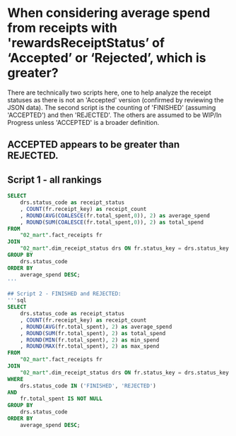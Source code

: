 # When considering average spend from receipts with 'rewardsReceiptStatus’ of ‘Accepted’ or ‘Rejected’, which is greater?
There are technically two scripts here, one to help analyze the receipt statuses as there is not an 'Accepted' version (confirmed by reviewing the JSON data).
The second script is the counting of 'FINISHED' (assuming 'ACCEPTED') and then 'REJECTED'. The others are assumed to be WIP/In Progress unless 'ACCEPTED' is a broader definition.

## ACCEPTED appears to be greater than REJECTED.

## Script 1 - all rankings
```sql
SELECT 
    drs.status_code as receipt_status
    , COUNT(fr.receipt_key) as receipt_count
    , ROUND(AVG(COALESCE(fr.total_spent,0)), 2) as average_spend
    , ROUND(SUM(COALESCE(fr.total_spent,0)), 2) as total_spend
FROM 
    "02_mart".fact_receipts fr
JOIN 
    "02_mart".dim_receipt_status drs ON fr.status_key = drs.status_key
GROUP BY 
    drs.status_code
ORDER BY 
    average_spend DESC;
'''

## Script 2 - FINISHED and REJECTED:
'''sql
SELECT 
    drs.status_code as receipt_status
    , COUNT(fr.receipt_key) as receipt_count
    , ROUND(AVG(fr.total_spent), 2) as average_spend
    , ROUND(SUM(fr.total_spent), 2) as total_spend
    , ROUND(MIN(fr.total_spent), 2) as min_spend
    , ROUND(MAX(fr.total_spent), 2) as max_spend
FROM 
    "02_mart".fact_receipts fr
JOIN 
    "02_mart".dim_receipt_status drs ON fr.status_key = drs.status_key
WHERE 
    drs.status_code IN ('FINISHED', 'REJECTED')
AND 
    fr.total_spent IS NOT NULL
GROUP BY 
    drs.status_code
ORDER BY 
    average_spend DESC;
```
